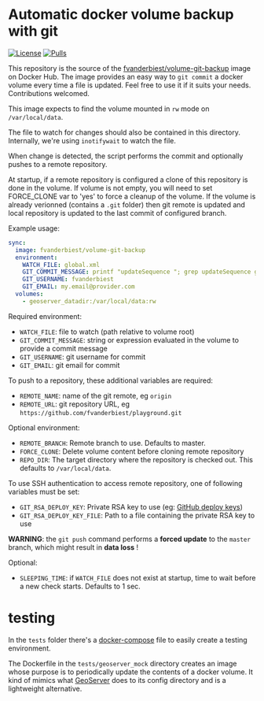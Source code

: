 # Automatic docker volume backup with git

[![License](https://img.shields.io/dub/l/vibe-d.svg)](LICENSE)
[![Pulls](https://img.shields.io/docker/pulls/fvanderbiest/volume-git-backup.svg)](https://hub.docker.com/r/fvanderbiest/volume-git-backup/)

This repository is the source of the [fvanderbiest/volume-git-backup](https://hub.docker.com/r/fvanderbiest/volume-git-backup/) image on Docker Hub.
The image provides an easy way to `git commit` a docker volume every time a file is updated.
Feel free to use it if it suits your needs. Contributions welcomed.

This image expects to find the volume mounted in `rw` mode on `/var/local/data`.

The file to watch for changes should also be contained in this directory.
Internally, we're using `inotifywait` to watch the file.

When change is detected, the script performs the commit and optionally pushes to a remote repository.

At startup, if a remote repository is configured a clone of this repository is
done in the volume. If volume is not empty, you will need to set FORCE_CLONE var
to 'yes' to force a cleanup of the volume. If the volume is already verionned
(contains a `.git` folder) then git remote is updated and local repository is updated
to the last commit of configured branch.

Example usage:
```yaml
sync:
  image: fvanderbiest/volume-git-backup
  environment:
    WATCH_FILE: global.xml
    GIT_COMMIT_MESSAGE: printf "updateSequence "; grep updateSequence global.xml|sed -e 's#.*ce>\(.*\)</up.*#\1#'
    GIT_USERNAME: fvanderbiest
    GIT_EMAIL: my.email@provider.com
  volumes:
    - geoserver_datadir:/var/local/data:rw
```

Required environment:
 * `WATCH_FILE`: file to watch (path relative to volume root)
 * `GIT_COMMIT_MESSAGE`: string or expression evaluated in the volume to provide a commit message
 * `GIT_USERNAME`: git username for commit
 * `GIT_EMAIL`: git email for commit

To push to a repository, these additional variables are required:
 * `REMOTE_NAME`: name of the git remote, eg `origin`
 * `REMOTE_URL`: git repository URL, eg `https://github.com/fvanderbiest/playground.git`

Optional environment:
 * `REMOTE_BRANCH`: Remote branch to use. Defaults to master.
 * `FORCE_CLONE`: Delete volume content before cloning remote repository
 * `REPO_DIR`: The target directory where the repository is checked out. This defaults to `/var/local/data`.

To use SSH authentication to access remote repository, one of following
variables must be set:
 * `GIT_RSA_DEPLOY_KEY`: Private RSA key to use (eg: [GitHub deploy keys](https://developer.github.com/guides/managing-deploy-keys/))
 * `GIT_RSA_DEPLOY_KEY_FILE`: Path to a file containing the private RSA key to use


**WARNING**: the `git push` command performs a **forced update** to the `master` branch, which might result in **data loss** !

Optional:
 * `SLEEPING_TIME`: if `WATCH_FILE` does not exist at startup, time to wait before a new check starts. Defaults to 1 sec.


# testing

In the `tests` folder there's a [docker-compose](tests/docker-compose.yml) file to easily create a testing environment.

The Dockerfile in the `tests/geoserver_mock` directory creates an image whose purpose is to periodically update the contents of a docker volume.
It kind of mimics what [GeoServer](http://geoserver.org/) does to its config directory and is a lightweight alternative.
